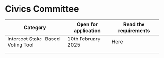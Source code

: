 # Civics Committee

| Category                          | Open for application | Read the requirements  |
| --------------------------------- | -------------------- | ---------------------- |
| Intersect Stake-Based Voting Tool | 10th February 2025   | Here                   |
|                                   |                      |                        |
|                                   |                      |                        |

